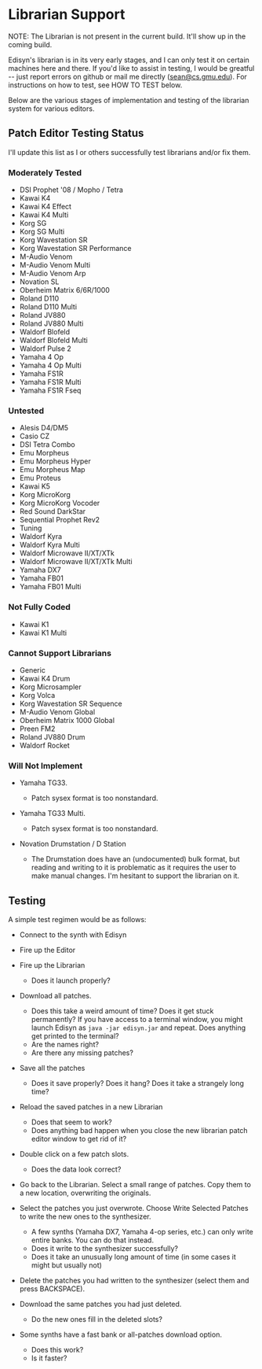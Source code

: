 # Librarian Support

NOTE: The Librarian is not present in the current build.  It'll show up in the coming build.

Edisyn's librarian is in its very early stages, and I can only test it on certain machines here and there.  If you'd like to assist in testing, I would be greatful -- just report errors on github or mail me directly (sean@cs.gmu.edu).  For instructions on how to test, see HOW TO TEST below.

Below are the various stages of implementation and testing of the librarian system for various editors.

## Patch Editor Testing Status

I'll update this list as I or others successfully test librarians and/or fix them.

### Moderately Tested

* DSI Prophet '08 / Mopho / Tetra
* Kawai K4
* Kawai K4 Effect
* Kawai K4 Multi
* Korg SG
* Korg SG Multi
* Korg Wavestation SR
* Korg Wavestation SR Performance
* M-Audio Venom
* M-Audio Venom Multi
* M-Audio Venom Arp
* Novation SL
* Oberheim Matrix 6/6R/1000
* Roland D110
* Roland D110 Multi
* Roland JV880
* Roland JV880 Multi
* Waldorf Blofeld
* Waldorf Blofeld Multi
* Waldorf Pulse 2
* Yamaha 4 Op
* Yamaha 4 Op Multi
* Yamaha FS1R
* Yamaha FS1R Multi
* Yamaha FS1R Fseq


### Untested

* Alesis D4/DM5
* Casio CZ
* DSI Tetra Combo
* Emu Morpheus
* Emu Morpheus Hyper
* Emu Morpheus Map
* Emu Proteus
* Kawai K5
* Korg MicroKorg
* Korg MicroKorg Vocoder
* Red Sound DarkStar
* Sequential Prophet Rev2
* Tuning
* Waldorf Kyra
* Waldorf Kyra Multi
* Waldorf Microwave II/XT/XTk
* Waldorf Microwave II/XT/XTk Multi
* Yamaha DX7
* Yamaha FB01
* Yamaha FB01 Multi

### Not Fully Coded

* Kawai K1
* Kawai K1 Multi

### Cannot Support Librarians 

* Generic
* Kawai K4 Drum
* Korg Microsampler
* Korg Volca
* Korg Wavestation SR Sequence
* M-Audio Venom Global
* Oberheim Matrix 1000 Global
* Preen FM2
* Roland JV880 Drum
* Waldorf Rocket

### Will Not Implement

* Yamaha TG33.
  * Patch sysex format is too nonstandard.

* Yamaha TG33 Multi.
  * Patch sysex format is too nonstandard.

* Novation Drumstation / D Station
  * The Drumstation does have an (undocumented) bulk format, but reading and writing to it is problematic as it requires the user to make manual changes.  I'm hesitant to support the librarian on it.


## Testing

A simple test regimen would be as follows:

* Connect to the synth with Edisyn

* Fire up the Editor

* Fire up the Librarian
   * Does it launch properly?

* Download all patches.
   * Does this take a weird amount of time?  Does it get stuck permanently?  If you have access to a terminal window, you might launch Edisyn as `java -jar edisyn.jar` and repeat.  Does anything get printed to the terminal?
   * Are the names right?
   * Are there any missing patches?

* Save all the patches
   * Does it save properly?  Does it hang? Does it take a strangely long time?

* Reload the saved patches in a new Librarian
   * Does that seem to work?
   * Does anything bad happen when you close the new librarian patch editor window to get rid of it?

* Double click on a few patch slots.
   * Does the data look correct?

* Go back to the Librarian.  Select a small range of patches.  Copy them to a new location, overwriting the originals.

* Select the patches you just overwrote.   Choose Write Selected Patches to write the new ones to the synthesizer.
   * A few synths (Yamaha DX7, Yamaha 4-op series, etc.) can only write entire banks.  You can do that instead.
   * Does it write to the synthesizer successfully?
   * Does it take an unusually long amount of time (in some cases it might but usually not)

* Delete the patches you had written to the synthesizer (select them and press BACKSPACE).

* Download the same patches you had just deleted.  
   * Do the new ones fill in the deleted slots?

* Some synths have a fast bank or all-patches download option.
   * Does this work?
   * Is it faster?




